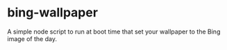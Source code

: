 # bing-wallpaper
A simple node script to run at boot time that set your wallpaper to the Bing image of the day. 
